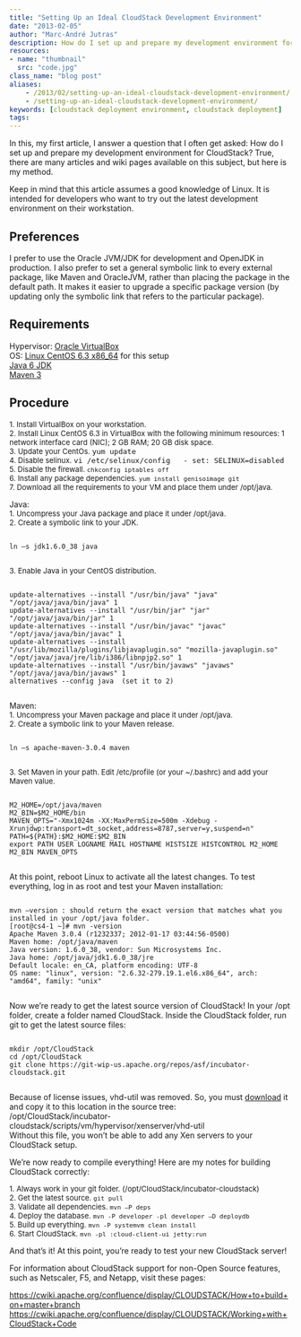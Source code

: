 ```yaml
---
title: "Setting Up an Ideal CloudStack Development Environment"
date: "2013-02-05"
author: "Marc-André Jutras"
description: How do I set up and prepare my development environment for CloudStack?
resources:
- name: "thumbnail"
  src: "code.jpg"
class_name: "blog post"
aliases:
    - /2013/02/setting-up-an-ideal-cloudstack-development-environment/
    - /setting-up-an-ideal-cloudstack-development-environment/
keywords: [cloudstack deployment environment, cloudstack deployment]
tags:
---
```


<p>In this, my first article, I answer a question that I often get asked: How do I set up and prepare my development environment for CloudStack? True, there are many articles and wiki pages available on this subject, but here is my method.</p>

<p>Keep in mind that this article assumes a good knowledge of Linux. It is intended for developers who want to try out the latest development environment on their workstation.</p>

<h2>Preferences</h2>

<p>I prefer to use the Oracle JVM/JDK for development and OpenJDK in production. I also prefer to set a general symbolic link to every external package, like Maven and OracleJVM, rather than placing the package in the default path. It makes it easier to upgrade a specific package version (by updating only the symbolic link that refers to the particular package).</p>

<h2>Requirements</h2>

<p>Hypervisor: <a href="https://www.virtualbox.org/" target="_blank">Oracle VirtualBox</a><br> OS: <a href="http://www.centos.org/" target="_blank">Linux CentOS 6.3 x86_64</a> for this setup<br> <a href="http://www.oracle.com/technetwork/java/javase/downloads/index.html" target="_blank">Java 6 JDK</a><br> <a href="http://maven.apache.org/download.cgi" target="_blank">Maven 3</a></p>

<h2>Procedure</h2>

<p><span style="font-size: 13px;">1. Install VirtualBox on your workstation.</span><br> <span style="font-size: 13px;">2. Install Linux CentOS 6.3 in VirtualBox with the following minimum resources: 1 network interface card (NIC); 2 GB RAM; 20 GB disk space.</span><br> <span style="font-size: 13px;">3. Update your CentOs. </span><code style="font-size: 13px;">yum update</code><br> <span style="font-size: 13px;">4. Disable selinux. </span><code style="font-size: 13px;">vi /etc/selinux/config   - set: SELINUX=disabled</code><br> <span style="font-size: 13px;">5. Disable the firewall. <code>chkconfig iptables off</code></span><br> <span style="font-size: 13px;">6. Install any package dependencies. <code>yum install genisoimage git</code></span><br> <span style="font-size: 13px;">7. Download all the requirements to your VM and place them under /opt/java.</span></p>

<p>Java:<br> <span style="font-size: 13px;">1. Uncompress your Java package and place it under /opt/java.</span><br> <span style="font-size: 13px;">2. Create a symbolic link to your JDK.</span></p>

<pre><code>
ln –s jdk1.6.0_38 java

</code></pre>

<p><span style="font-size: 13px;">3. Enable Java in your CentOS distribution.</span></p>

<pre><code>
update-alternatives --install "/usr/bin/java" "java" "/opt/java/java/bin/java" 1
update-alternatives --install "/usr/bin/jar" "jar" "/opt/java/java/bin/jar" 1
update-alternatives --install "/usr/bin/javac" "javac" "/opt/java/java/bin/javac" 1
update-alternatives --install "/usr/lib/mozilla/plugins/libjavaplugin.so" "mozilla-javaplugin.so" "/opt/java/java/jre/lib/i386/libnpjp2.so" 1
update-alternatives --install "/usr/bin/javaws" "javaws" "/opt/java/java/bin/javaws" 1
alternatives --config java  (set it to 2)

</code></pre>

<p>Maven:<br> <span style="font-size: 13px;">1. Uncompress your M</span><span style="font-size: 13px;">aven package and place it under /opt/java.</span><br> <span style="font-size: 13px;">2. Create a symbolic link to your Maven release.</span></p>

<pre><code>
ln –s apache-maven-3.0.4 maven

</code></pre>

<p><span style="font-size: 13px;">3. Set Maven in your path. Edit /etc/profile (or your ~/.bashrc) and add your Maven value.</span></p>

<pre><code>
M2_HOME=/opt/java/maven
M2_BIN=$M2_HOME/bin
MAVEN_OPTS="-Xmx1024m -XX:MaxPermSize=500m -Xdebug -Xrunjdwp:transport=dt_socket,address=8787,server=y,suspend=n"
PATH=${PATH}:$M2_HOME:$M2_BIN
export PATH USER LOGNAME MAIL HOSTNAME HISTSIZE HISTCONTROL M2_HOME M2_BIN MAVEN_OPTS

</code></pre>

<p>At this point, reboot Linux to activate all the latest changes. To test everything, log in as root and test your Maven installation:</p>

<pre><code>
mvn –version : should return the exact version that matches what you installed in your /opt/java folder.
[root@cs4-1 ~]# mvn -version
Apache Maven 3.0.4 (r1232337; 2012-01-17 03:44:56-0500)
Maven home: /opt/java/maven
Java version: 1.6.0_38, vendor: Sun Microsystems Inc.
Java home: /opt/java/jdk1.6.0_38/jre
Default locale: en_CA, platform encoding: UTF-8
OS name: "linux", version: "2.6.32-279.19.1.el6.x86_64", arch: "amd64", family: "unix"

</code></pre>

<p>Now we’re ready to get the latest source version of CloudStack! In your /opt folder, create a folder named CloudStack. Inside the CloudStack folder, run git to get the latest source files:</p>

<pre><code>
mkdir /opt/CloudStack
cd /opt/CloudStack
git clone https://git-wip-us.apache.org/repos/asf/incubator-cloudstack.git

</code></pre>

<p>Because of license issues, vhd-util was removed. So, you must <a href="http://download.cloud.com.s3.amazonaws.com/tools/vhd-util" target="_blank">download</a> it and copy it to this location in the source tree:<br> /opt/CloudStack/incubator-cloudstack/scripts/vm/hypervisor/xenserver/vhd-util<br> Without this file, you won’t be able to add any Xen servers to your CloudStack setup.</p>

<p>We’re now ready to compile everything! Here are my notes for building CloudStack correctly:</p>

<p><span style="font-size: 13px;">1. Always work in your git folder. (/opt/CloudStack/incubator-cloudstack)</span><br> <span style="font-size: 13px;">2. Get the latest source. <code>git pull</code></span><br> <span style="font-size: 13px;">3. Validate all dependencies. <code>mvn –P deps</code></span><br> <span style="font-size: 13px;">4. Deploy the database. <code>mvn -P developer -pl developer –D deploydb</code></span><br> <span style="font-size: 13px;">5. Build up everything. <code>mvn -P systemvm clean install</code></span><br> <span style="font-size: 13px;">6. Start CloudStack. <code>mvn -pl :cloud-client-ui jetty:run</code></span></p>

<p>And that’s it! At this point, you’re ready to test your new CloudStack server!</p>

<p>For information about CloudStack support for non-Open Source features, such as Netscaler, F5, and Netapp, visit these pages:</p>

<a style="font-size: 13px;" href="https://cwiki.apache.org/confluence/display/CLOUDSTACK/How+to+build+on+master+branch" target="_blank">https://cwiki.apache.org/confluence/display/CLOUDSTACK/How+to+build+on+master+branch</a>
<a style="font-size: 13px;" href="https://cwiki.apache.org/confluence/display/CLOUDSTACK/Working+with+CloudStack+Code" target="_blank">https://cwiki.apache.org/confluence/display/CLOUDSTACK/Working+with+CloudStack+Code</a>